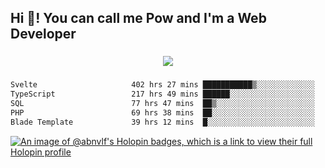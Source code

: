<h2 align="left">Hi 👋! You can call me Pow and I'm a Web Developer</h2>

###

<div align="center">
  <img src="https://profile-counter.glitch.me/abnvlf/count.svg?"  />
</div>

###

<!--START_SECTION:waka-->

```txt
Svelte                     402 hrs 27 mins ███████████▒░░░░░░░░░░░░░   45.30 %
TypeScript                 217 hrs 49 mins ██████░░░░░░░░░░░░░░░░░░░   24.52 %
SQL                        77 hrs 47 mins  ██▒░░░░░░░░░░░░░░░░░░░░░░   08.76 %
PHP                        69 hrs 38 mins  ██░░░░░░░░░░░░░░░░░░░░░░░   07.84 %
Blade Template             39 hrs 12 mins  █░░░░░░░░░░░░░░░░░░░░░░░░   04.41 %
```

<!--END_SECTION:waka-->
<!-- <img src="https://raw.githubusercontent.com/abnvlf/abnvlf/output/snake.svg" alt="Snake animation" /> -->

<!-- <a href="https://open.spotify.com/user/31py3qwahsl76foqwc5f55butple">
  <img src="https://spotify-recently-played-readme.vercel.app/api?user=31py3qwahsl76foqwc5f55butple&count=5&unique=false" alt="Spotify recently played"  />
</a> -->

[![An image of @abnvlf's Holopin badges, which is a link to view their full Holopin profile](https://holopin.me/abnvlf)](https://holopin.io/@abnvlf)

###
